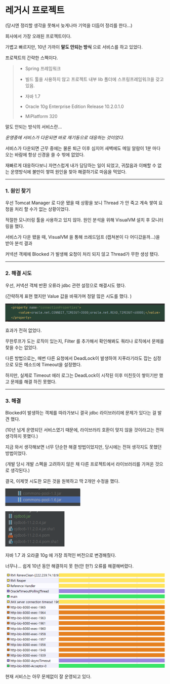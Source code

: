 # 레거시 프로젝트

(당시엔 정리할 생각을 못해서 늦게나마 기억을 더듬어 정리를 한다...)

회사에서 가장 오래된 프로젝트이다.

가볍고 빠르지만, 10년 가까이 __말도 안되는 방식__ 으로 서비스를 하고 있었다.

프로젝트의 간략한 스펙이다.
 
> - Spring 프레임워크
>
> - 빌드 툴을 사용하지 않고 프로젝트 내부 lib 폴더에 스프링프레임워크을 갖고 있음.
>
> - 자바 1.7
>
> - Oracle 10g Enterprise Edition Release 10.2.0.1.0 
>
> - MiPlatform 320

말도 안되는 방식의 서비스란...

*운영중에 서비스가 다운되면 바로 재기동으로 대응하는 것이었다.*

서비스가 다운되면 근무 중에는 물론 퇴근 이후 심지어 새벽에도 메일 알람이 1분 마다 오는 바람에 항상 신경을 쓸 수 밖에 없었다.

재빠르게 대응하다보니 자연스럽게 내가 담당하는 일이 되었고, 귀찮음과 이해할 수 없는 운영방식에 불만이 쌓여 원인을 찾아 해결하기로 마음을 먹었다. 

---

### 1. 원인 찾기

우선 Tomcat Manager 로 다운 됐을 때 상황을 보니 Thread 가 안 죽고 계속 쌓여 요청을 처리 할 수가 없는 상황이었다.

적절한 모니터링 툴을 사용하고 있지 않아. 원인 분석을 위해 VisualVM 설치 후 모니터링을 했다.

서비스가 다운 됐을 때, VisualVM 을 통해 쓰레드덤프 (캡쳐본이 다 어디갔을까...)을 받아 분석 결과

커넥션 객체에 Blocked 가 발생해 요청이 처리 되지 않고 Thread가 무한 생성 됐다.

---

### 2. 해결 시도

우선, 커넥션 객체 반환 오류라 jdbc 관련 설정으로 해결시도 했다.

(간략하게 표현 했지만 Value 값을 바꿔가며 정말 많은 시도를 했다. )

![images](../images/image.png)

효과가 전혀 없었다.

무한루프가 도는 로직이 있는지, Filter 를 추가해서 확인해봐도 쿼리나 로직에서 문제를 찾을 수는 없었다.

다른 방법으로는, 매번 다른 요청에서 DeadLock이 발생하여 지푸라기라도 잡는 심정으로 모든 메소드에 Timeout을 설정했다. 

하지만, 실제로 Timeout 에러 로그는 DeadLock이 시작된 이후 미친듯이 쌓이기만 했고 문제를 해결 하진 못했다. 

---

### 3. 해결

Blocked이 발생하는 객체를 따라가보니 결국 jdbc 라이브러리에 문제가 있다는 걸 발견 했다. 

(10년 넘게 운영되던 서비스였기 때문에, 라이브러리 호환이 맞지 않을 것이라고는 전혀 생각하지 못했다.)

지금 와서 생각해보면 너무 단순한 해결 방법이었지만, 당시에는 전혀 생각지도 못했던 방법이었다.

(개발 당시 개발 스펙을 고려하지 않은 채 다른 프로젝트에서 라이브러리를 가져온 것으로 생각된다.)


결국, 이제껏 시도한 모든 것을 원복하고 딱 2개만 수정을 했다. 

![images](../images/image2.png)

![images](../images/image3.png)


자바 1.7 과 오라클 10g 에 가장 최적인 버전으로 변경해줬다.

너무나... 쉽게 10년 동안 해결하지 못 한(안 한?) 오류를 해결해버렸다.

![images](../images/image4.png)

현재 서비스는 아무 문제없이 잘 운영되고 있다.


